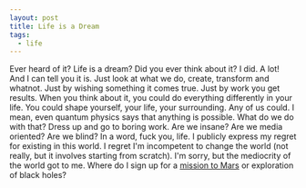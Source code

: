 ```yaml
---
layout: post
title: Life is a Dream
tags:
  - life
---
```


Ever heard of it? Life is a dream? Did you ever think about it? I did. A lot! And I can tell you it is. Just look at what we do, create, transform and whatnot. Just by wishing something it comes true. Just by work you get results. When you think about it, you could do everything differently in your life. You could shape yourself, your life, your surrounding. Any of us could. I mean, even quantum physics says that anything is possible. What do we do with that? Dress up and go to boring work. Are we insane? Are we media oriented? Are we blind? In a word, fuck you, life. I publicly express my regret for existing in this world. I regret I'm incompetent to change the world (not really, but it involves starting from scratch). I'm sorry, but the mediocrity of the world got to me. Where do I sign up for a [mission to Mars](http://www.mars-one.com) or exploration of black holes?
